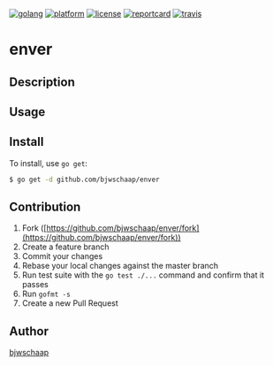 [![golang](https://img.shields.io/badge/powered_by-Go-3362c2.svg?style=flat-square)](https://golang.org)
[![platform](https://img.shields.io/badge/platform-Any-ec2eb4.svg?style=flat-square)]()
[![license](https://img.shields.io/github/license/mashape/apistatus.svg?style=flat-square)](LICENSE)
[![reportcard](https://goreportcard.com/badge/github.com/bjwschaap/enver?style=flat-square)](https://goreportcard.com/report/github.com/bjwschaap/enver)
[![travis](https://travis-ci.org/bjwschaap/enver.svg?branch=master&style=flat-square)](https://travis-ci.org/bjwschaap/enver)
# enver



## Description

## Usage

## Install

To install, use `go get`:

```bash
$ go get -d github.com/bjwschaap/enver
```

## Contribution

1. Fork ([https://github.com/bjwschaap/enver/fork](https://github.com/bjwschaap/enver/fork))
1. Create a feature branch
1. Commit your changes
1. Rebase your local changes against the master branch
1. Run test suite with the `go test ./...` command and confirm that it passes
1. Run `gofmt -s`
1. Create a new Pull Request

## Author

[bjwschaap](https://github.com/bjwschaap)
